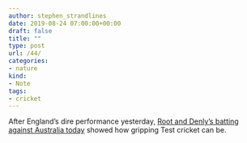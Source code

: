 ```yaml
---
author: stephen_strandlines
date: 2019-08-24 07:00:00+00:00
draft: false
title: ""
type: post
url: /44/
categories:
- nature
kind:
- Note
tags:
- cricket
---
```





After England’s dire performance yesterday, [Root and Denly’s batting against Australia today](https://www.theguardian.com/sport/2019/aug/24/australia-england-third-test-day-three-match-report?CMP=Share_iOSApp_Other) showed how gripping Test cricket can be.



